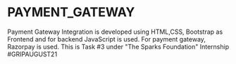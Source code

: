 # PAYMENT_GATEWAY
Payment Gateway Integration is developed using HTML,CSS, Bootstrap as Frontend and for backend JavaScript is used.
For payment gateway, Razorpay is used. 
This is Task #3 under "The Sparks Foundation" Internship #GRIPAUGUST21
